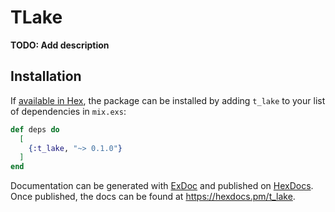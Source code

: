 # TLake

**TODO: Add description**

## Installation

If [available in Hex](https://hex.pm/docs/publish), the package can be installed
by adding `t_lake` to your list of dependencies in `mix.exs`:

```elixir
def deps do
  [
    {:t_lake, "~> 0.1.0"}
  ]
end
```

Documentation can be generated with [ExDoc](https://github.com/elixir-lang/ex_doc)
and published on [HexDocs](https://hexdocs.pm). Once published, the docs can
be found at <https://hexdocs.pm/t_lake>.

